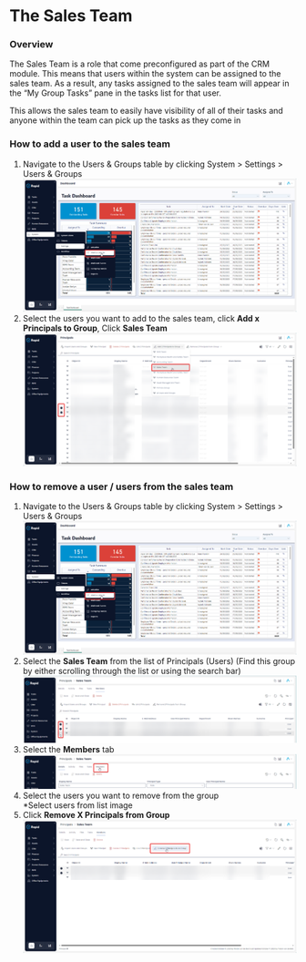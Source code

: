 # The Sales Team

### Overview

The Sales Team is a role that come preconfigured as part of the CRM module. This means that users within the system can be assigned to the sales team. As a result, any tasks assigned to the sales team will appear in the “My Group Tasks” pane in the tasks list for that user.

This allows the sales team to easily have visibility of all of their tasks and anyone within the team can pick up the tasks as they come in

### How to add a user to the sales team

1. Navigate to the Users &amp; Groups table by clicking System &gt; Settings &gt; Users &amp; Groups  
    ![Navigate to users and groups](<Navigate to Users and Groups.png>)
2. Select the users you want to add to the sales team, click **Add x Principals to Group**, Click ****Sales Team**** 
    ![Select users and add to group](<Select Sales Team from dropdown.png>)
### How to remove a user / users from the sales team

1. Navigate to the Users &amp; Groups table by clicking System &gt; Settings &gt; Users &amp; Groups  
    ![Navigate to users and groups](<Navigate to Users and Groups.png>)
2. Select the **Sales Team** from the list of Principals (Users) (Find this group by either scrolling through the list or using the search bar)  
    ![Select Sales Team](<Select Sales Team.png>)
3. Select the **Members** tab  
    ![Select the Members tab](<Select Members tab.png>)
4. Select the users you want to remove from the group  
    *Select users from list image
5. Click **Remove X Principals from Group** 
    ![Remove users from group](<Remove principals from group.png>)